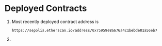# Deployed Contracts

1. Most recently deployed contract address is
   ```
   https://sepolia.etherscan.io/address/0x75959e8a676a4c1bebde01a56eb76bc92786c980
   ```
2. 